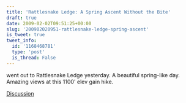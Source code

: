 ```yaml
---
title: 'Rattlesnake Ledge: A Spring Ascent Without the Bite'
draft: true
date: 2009-02-02T09:51:25+00:00
slug: '200902020951-rattlesnake-ledge-spring-ascent'
is_tweet: true
tweet_info:
  id: '1168468781'
  type: 'post'
  is_thread: False
---
```




went out to Rattlesnake Ledge yesterday. A beautiful spring-like day. Amazing views at this 1100' elev gain hike.

[Discussion](https://x.com/sytelus/status/1168468781)

